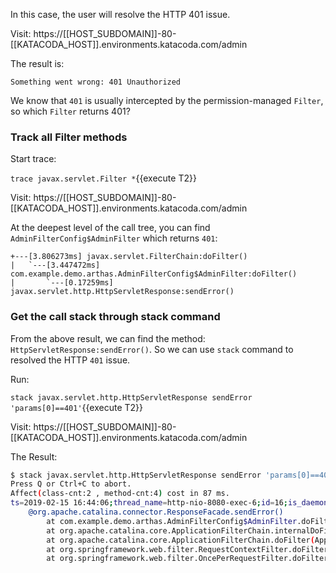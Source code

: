In this case, the user will resolve the HTTP 401 issue.

Visit: https://[[HOST_SUBDOMAIN]]-80-[[KATACODA_HOST]].environments.katacoda.com/admin

The result is:

```
Something went wrong: 401 Unauthorized
```

We know that `401` is usually intercepted by the permission-managed `Filter`, so which `Filter` returns 401?


### Track all Filter methods

Start trace:

`trace javax.servlet.Filter *`{{execute T2}}

Visit: https://[[HOST_SUBDOMAIN]]-80-[[KATACODA_HOST]].environments.katacoda.com/admin

At the deepest level of the call tree, you can find `AdminFilterConfig$AdminFilter` which returns `401`:

```
+---[3.806273ms] javax.servlet.FilterChain:doFilter()
|   `---[3.447472ms] com.example.demo.arthas.AdminFilterConfig$AdminFilter:doFilter()
|       `---[0.17259ms] javax.servlet.http.HttpServletResponse:sendError()
```

### Get the call stack through stack command

From the above result, we can find the method: `HttpServletResponse:sendError()`. So we can use `stack` command to resolved the HTTP `401` issue.


Run:

`stack javax.servlet.http.HttpServletResponse sendError 'params[0]==401'`{{execute T2}}

Visit: https://[[HOST_SUBDOMAIN]]-80-[[KATACODA_HOST]].environments.katacoda.com/admin

The Result:

```bash
$ stack javax.servlet.http.HttpServletResponse sendError 'params[0]==401'
Press Q or Ctrl+C to abort.
Affect(class-cnt:2 , method-cnt:4) cost in 87 ms.
ts=2019-02-15 16:44:06;thread_name=http-nio-8080-exec-6;id=16;is_daemon=true;priority=5;TCCL=org.springframework.boot.context.embedded.tomcat.TomcatEmbeddedWebappClassLoader@8546cd5
    @org.apache.catalina.connector.ResponseFacade.sendError()
        at com.example.demo.arthas.AdminFilterConfig$AdminFilter.doFilter(AdminFilterConfig.java:38)
        at org.apache.catalina.core.ApplicationFilterChain.internalDoFilter(ApplicationFilterChain.java:193)
        at org.apache.catalina.core.ApplicationFilterChain.doFilter(ApplicationFilterChain.java:166)
        at org.springframework.web.filter.RequestContextFilter.doFilterInternal(RequestContextFilter.java:99)
        at org.springframework.web.filter.OncePerRequestFilter.doFilter(OncePerRequestFilter.java:107)
```
